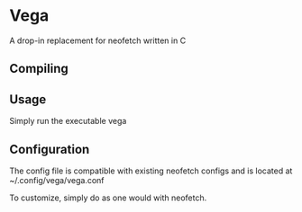 # Vega
A drop-in replacement for neofetch written in C



## Compiling

## Usage
Simply run the executable
    vega

## Configuration
The config file is compatible with existing neofetch configs and is located at
	~/.config/vega/vega.conf

To customize, simply do as one would with neofetch.
